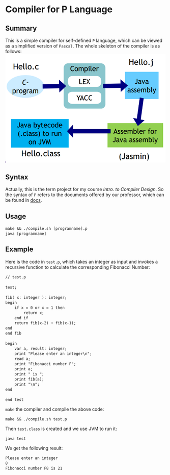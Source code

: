 # Compiler for P Language

## Summary

This is a simple compiler for self-defined `P` language, which can be viewed as a simplified version of `Pascal`. The whole skeleton of the compiler is as follows: 
![](https://github.com/controny/compiler-for-P/blob/master/docs/skeleton.png)

## Syntax

Actually, this is the term project for my course *Intro. to Compiler Design*. So the syntax of `P` refers to the documents offered by our professor, which can be found in [docs](https://github.com/controny/compiler-for-P/tree/master/docs).

## Usage

```
make && ./compile.sh [programname].p
java [programname]
```

## Example

Here is the code in `test.p`, which takes an integer as input and invokes a recursive function to calculate the corresponding Fibonacci Number:
```
// test.p

test;

fib( x: integer ): integer;
begin
	if x = 0 or x = 1 then
		return x;
	end if
	return fib(x-2) + fib(x-1);
end
end fib

begin
	var a, result: integer;
	print "Please enter an integer\n";
	read a;
	print "Fibonacci number F";
	print a;
	print " is ";
	print fib(a);
	print "\n";
end

end test
```
`make` the compiler and compile the above code:
```
make && ./compile.sh test.p
```
Then `test.class` is created and we use JVM to run it:
```
java test
```
We get the following result:
```shell
Please enter an integer
8
Fibonacci number F8 is 21

```